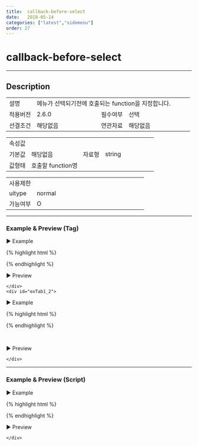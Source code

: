 ```yaml
---
title:  callback-before-select
date:   2018-05-14
categories: ["latest","sidemenu"]
order: 27
---
```


callback-before-select
===

---

## Description

<table style="width:100%">
    <colgroup>
        <col width="15%"/>
        <col width="35%"/>
        <col width="15%"/>
        <col width="35%"/>
    </colgroup>
    <tr>
        <td class="tdTitle tdBg">설명</td>
        <td colspan="3">메뉴가 선택되기전에 호출되는 function을 지정합니다.</td>
    </tr>
    <tr>
        <td class="tdTitle tdBg">적용버전</td>
        <td>2.6.0</td>
        <td class="tdTitle tdBg">필수여부</td>
        <td>선택</td>
    </tr>
    <tr>
        <td class="tdTitle tdBg">선결조건</td>
        <td>해당없음</td>
        <td class="tdTitle tdBg">연관자료</td>
        <td>해당없음</td>
    </tr>
</table>
<table style="width:100%">
    <colgroup>
        <col width="15%"/>
        <col width="35%"/>
        <col width="15%"/>
        <col width="35%"/>
    </colgroup>
    <tr>
        <td class="tdTitle tdBg tdCenter" colspan="4">속성값</td>
    </tr>
    <tr>
        <td class="tdTitle tdBg">기본값</td>
        <td>해당없음</td>
        <td class="tdTitle tdBg">자료형</td>
        <td>string</td>
    </tr>
    <tr>
        <td class="tdTitle tdBg">값형태</td>
        <td colspan="3">호출할 function명</td>
    </tr>
</table>
<table style="width:100%">
    <colgroup>
        <col width="20%"/>
        <col width="20%"/>
        <col width="20%"/>
        <col width="20%"/>
        <col width="20%"/>
    </colgroup>
    <tr>
        <td class="tdTitle tdBg tdCenter" colspan="5">사용제한</td>
    </tr>
    <tr>
        <td class="tdTitle tdBg">uitype</td>
        <td class="tdCenter">normal</td>
        <td></td>
        <td></td>
        <td></td>
    </tr>
    <tr>
        <td class="tdTitle tdBg">가능여부</td>
        <td class="tdBlue tdCenter">O</td>
        <td></td>
        <td></td>
        <td></td>
    </tr>
</table>

---
### Example & Preview (Tag)

<script>
    var sideJsonData = [
        {"id": "1", "pid":"0",       "order":"1", "text":"1"},
        {"id": "2", "pid":"0",       "order":"2",  "text":"2"},
        {"id": "1_1", "pid":"1",     "order":"1",  "text":"1_1"},
        {"id": "1_2", "pid":"1",     "order":"2",  "text":"1_2"},
        {"id": "1_1_1", "pid":"1_1", "order":"1",  "text":"1_1_1"},
        {"id": "1_1_2", "pid":"1_1", "order":"2",  "text":"1_1_2"},
        {"id": "2_1", "pid":"2",     "order":"1",  "text":"2_1"}
    ];
    function beforeSelectFunc(){
        alert('select 전 호출');
    }
</script>

<sbux-tabs id="exTab1" name="exTab1" uitype="normal" title-target-id-array="{exTab1_1,exTab1_2}" title-text-array="normal{고정형,변동형}" is-scrollable="false">
</sbux-tabs>
<div class="tab-content">
    <div id="exTab1_1">

▶ Example

{% highlight html %}
<script>
    function beforeSelectFunc(){
        alert('select 전 호출');
    }
</script>
<sbux-sidemenu id="sbIdx1_1" name="sbIdx1_1" uitype="normal" callback-before-select="beforeSelectFunc">
    <menu-item id="1" text="1">
        <menu-item id="1_1" text="1_1">
            <menu-item id="1_1_1" text="1_1_1"></menu-item>
            <menu-item id="1_1_2" text="1_1_2"></menu-item>
        </menu-item>
    </menu-item>
    <menu-item id="2" text="2" >
        <menu-item id="2_1" text="2_1"></menu-item>
    </menu-item>
</sbux-sidemenu>
{% endhighlight %}

<br>

▶ Preview 

<sbux-sidemenu id="sbIdx1_1" name="sbIdx1_1" uitype="normal" callback-before-select="beforeSelectFunc">
    <menu-item id="1" text="1">
        <menu-item id="1_1" text="1_1">
            <menu-item id="1_1_1" text="1_1_1"></menu-item>
            <menu-item id="1_1_2" text="1_1_2"></menu-item>
        </menu-item>
    </menu-item>
    <menu-item id="2" text="2" >
        <menu-item id="2_1" text="2_1"></menu-item>
    </menu-item>
</sbux-sidemenu>

    </div>
    <div id="exTab1_2">

▶ Example

{% highlight html %}
<script>
    var sideJsonData = [
        {"id": "1", "pid":"0",       "order":"1", "text":"1"},
        {"id": "2", "pid":"0",       "order":"2",  "text":"2"},
        {"id": "1_1", "pid":"1",     "order":"1",  "text":"1_1"},
        {"id": "1_2", "pid":"1",     "order":"2",  "text":"1_2"},
        {"id": "1_1_1", "pid":"1_1", "order":"1",  "text":"1_1_1"},
        {"id": "1_1_2", "pid":"1_1", "order":"2",  "text":"1_1_2"},
        {"id": "2_1", "pid":"2",     "order":"1",  "text":"2_1"}
    ];
    function beforeSelectFunc(){
        alert('select 전 호출');
    }
</script>
<sbux-sidemenu id="sbIdx1_2" name="sbTagNm1_2" uitype="normal" jsondata-ref="sideJsonData" callback-before-select="beforeSelectFunc"></sbux-sidemenu>
{% endhighlight %}


<br>

▶ Preview 

<sbux-sidemenu id="sbIdx1_2" name="sbTagNm1_2" uitype="normal" jsondata-ref="sideJsonData" callback-before-select="beforeSelectFunc"></sbux-sidemenu>

    </div>
</div>

---
### Example & Preview (Script)

<sbux-tabs id="exTab2" name="exTab2" uitype="normal" title-target-id-array="exTab2_1" title-text-array="normal(변동형)" is-scrollable="false">
</sbux-tabs>
<div class="tab-content">
    <div id="exTab2_1">

▶ Example

{% highlight html %}
<div id="sbArea2_1"></div>
<script>
    var sideJsonData = [
        {"id": "1", "pid":"0",       "order":"1", "text":"1"},
        {"id": "2", "pid":"0",       "order":"2",  "text":"2"},
        {"id": "1_1", "pid":"1",     "order":"1",  "text":"1_1"},
        {"id": "1_2", "pid":"1",     "order":"2",  "text":"1_2"},
        {"id": "1_1_1", "pid":"1_1", "order":"1",  "text":"1_1_1"},
        {"id": "1_1_2", "pid":"1_1", "order":"2",  "text":"1_1_2"},
        {"id": "2_1", "pid":"2",     "order":"1",  "text":"2_1"}
   ];
    function beforeSelectFunc(){
        alert('select 전 호출');
    }
    $(document).ready(function(){
        $('#sbArea2_1').sbSidemenu({
            name : 'sbScriptNm2_1',
            uitype : 'normal',
            jsondataRef : 'sideJsonData',
            callbackBeforeSelect : 'beforeSelectFunc'
        });
    }); 
</script>
{% endhighlight %}

<br>

▶ Preview 

<div id="sbArea2_1"></div>
<script>
    $(document).ready(function(){
        $('#sbArea2_1').sbSidemenu({
            name : 'sbScriptNm2_1',
            uitype : 'normal',
            jsondataRef : 'sideJsonData',
            callbackBeforeSelect : 'beforeSelectFunc'
        });
    }); 
</script>

    </div>
</div>